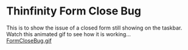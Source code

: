 # Thinfinity Form Close Bug
This is to show the issue of a closed form still showing on the taskbar.<br>
Watch this animated gif to see how it is working...<br>
<a href="https://github.com/gkoehn2020/ThinfinityFormCloseBug/blob/main/FormCloseBug.gif">FormCloseBug.gif</a>